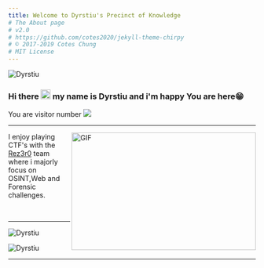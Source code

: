 ```yaml
---
title: Welcome to Dyrstiu's Precinct of Knowledge
# The About page
# v2.0
# https://github.com/cotes2020/jekyll-theme-chirpy
# © 2017-2019 Cotes Chung
# MIT License
---
```


<img align="center" alt="Dyrstiu" img src="../../assets/img/Posts/banner1.png">

### Hi there <img src="https://media.giphy.com/media/hvRJCLFzcasrR4ia7z/giphy.gif" width="20px"> my name is Dyrstiu and i'm happy You are here😁

You are visitor number <img src="https://profile-counter.glitch.me/dyrstiu/count.svg" />

<hr>

<img align="right" alt="GIF" src="../../assets/img/Posts/resources/code.gif" width="375" height="240" />

 I enjoy playing CTF's with the [Rez3r0](https://twitter.com/rez3r017) team where i majorly focus on OSINT,Web and Forensic challenges.
<br>


 
<br>

<hr>

<p align="left"> <img src="https://github-readme-stats.vercel.app/api?username=dyrstiu&show_icons=true&theme=radical" alt="Dyrstiu" />
<p align="left"> <img src="https://github-readme-stats.vercel.app/api/top-langs/?username=dyrstiu&layout=compact&theme=radical" alt="Dyrstiu" />  
  
<hr>




  

<script data-name="BMC-Widget" data-cfasync="false" src="https://cdnjs.buymeacoffee.com/1.0.0/widget.prod.min.js" data-id="dyrstiu" data-description="Support me on Buy me a coffee!" data-message="" data-color="#5F7FFF" data-position="Right" data-x_margin="18" data-y_margin="18"></script>
